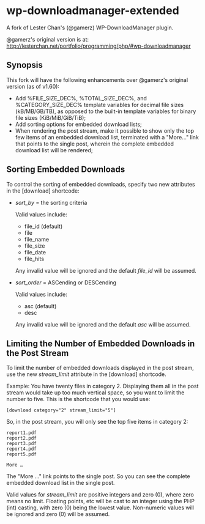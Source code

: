 wp-downloadmanager-extended
===========================

A fork of Lester Chan's (@gamerz) WP-DownloadManager plugin.

@gamerz's original version is at:
http://lesterchan.net/portfolio/programming/php/#wp-downloadmanager

Synopsis
--------

This fork will have the following enhancements over @gamerz's original
version (as of v1.60):

* Add %FILE\_SIZE\_DEC%, %TOTAL\_SIZE\_DEC%, and %CATEGORY\_SIZE\_DEC% template 
  variables for decimal file sizes (kB/MB/GB/TB), as opposed to the built-in
  template variables for binary file sizes (KiB/MiB/GiB/TiB);
* Add sorting options for embedded download lists;
* When rendering the post stream, make it possible to show only the top few
  items of an embedded download list, terminated with a "More…" link that
  points to the single post, wherein the complete embedded download list will
  be rendered;

Sorting Embedded Downloads
--------------------------

To control the sorting of embedded downloads, specify two new attributes in the
\[download\] shortcode:

* *sort_by* = the sorting criteria

  Valid values include:

    * file\_id (default)
    * file
    * file\_name
    * file\_size
    * file\_date
    * file\_hits

  Any invalid value will be ignored and the default *file_id* will be assumed.
* *sort_order* = ASCending or DESCending

  Valid values include:

    * asc (default)
    * desc

  Any invalid value will be ignored and the default *asc* will be assumed.

Limiting the Number of Embedded Downloads in the Post Stream
------------------------------------------------------------

To limit the number of embedded downloads displayed in the post stream, use the
new *stream_limit* attribute in the \[download\] shortcode.

Example:
  You have twenty files in category 2. Displaying them all in the post stream
  would take up too much vertical space, so you want to limit the number to
  five. This is the shortcode that you would use:

    [download category="2" stream_limit="5"]

  So, in the post stream, you will only see the top five items in category 2:

    report1.pdf
    report2.pdf
    report3.pdf
    report4.pdf
    report5.pdf

    More …

  The "More …" link points to the single post. So you can see the complete
  embedded download list in the single post.

Valid values for *stream_limit* are positive integers and zero (0), where zero
means no limit. Floating points, etc will be cast to an integer using the PHP
(int) casting, with zero (0) being the lowest value. Non-numeric values will be
ignored and zero (0) will be assumed.

